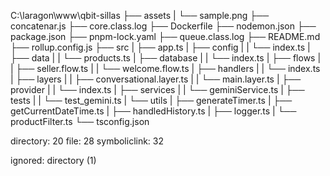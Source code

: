 C:\laragon\www\qbit-sillas
├── assets
|  └── sample.png
├── concatenar.js
├── core.class.log
├── Dockerfile
├── nodemon.json
├── package.json
├── pnpm-lock.yaml
├── queue.class.log
├── README.md
├── rollup.config.js
├── src
|  ├── app.ts
|  ├── config
|  |  └── index.ts
|  ├── data
|  |  └── products.ts
|  ├── database
|  |  └── index.ts
|  ├── flows
|  |  ├── seller.flow.ts
|  |  └── welcome.flow.ts
|  ├── handlers
|  |  └── index.ts
|  ├── layers
|  |  ├── conversational.layer.ts
|  |  └── main.layer.ts
|  ├── provider
|  |  └── index.ts
|  ├── services
|  |  └── geminiService.ts
|  ├── tests
|  |  └── test_gemini.ts
|  └── utils
|     ├── generateTimer.ts
|     ├── getCurrentDateTime.ts
|     ├── handledHistory.ts
|     ├── logger.ts
|     └── productFilter.ts
└── tsconfig.json

directory: 20 file: 28 symboliclink: 32

ignored: directory (1)
